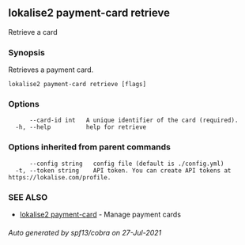 ## lokalise2 payment-card retrieve

Retrieve a card

### Synopsis

Retrieves a payment card.

```
lokalise2 payment-card retrieve [flags]
```

### Options

```
      --card-id int   A unique identifier of the card (required).
  -h, --help          help for retrieve
```

### Options inherited from parent commands

```
      --config string   config file (default is ./config.yml)
  -t, --token string    API token. You can create API tokens at https://lokalise.com/profile.
```

### SEE ALSO

* [lokalise2 payment-card](lokalise2_payment-card.md)	 - Manage payment cards

###### Auto generated by spf13/cobra on 27-Jul-2021
